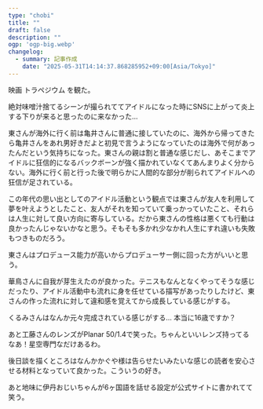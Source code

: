 ```yaml
---
type: "chobi"
title: ""
draft: false
description: ""
ogp: 'ogp-big.webp'
changelog:
  - summary: 記事作成
    date: "2025-05-31T14:14:37.868285952+09:00[Asia/Tokyo]"
---
```


映画 トラペジウム を観た。

絶対味噌汁捨てるシーンが撮られててアイドルになった時にSNSに上がって炎上する下りが来ると思ったのに来なかった...

東さんが海外に行く前は亀井さんに普通に接していたのに、海外から帰ってきたら亀井さんをあれ男好きだよと初見で言うようになっていたのは海外で何があったんだという気持ちになった。東さんの親は割と普通な感じだし、あそこまでアイドルに狂信的になるバックボーンが強く描かれていなくてあんまりよく分からない。海外に行く前と行った後で明らかに人間的な部分が削られてアイドルへの狂信が足されている。

この年代の思い出としてのアイドル活動という観点では東さんが友人を利用して夢を叶えようとしたこと、友人がそれを知っていて乗っかっていたこと、それらは人生に対して良い方向に寄与している。だから東さんの性格は悪くても行動は良かったんじゃないかなと思う。そもそも多かれ少なかれ人生にすれ違いも失敗もつきものだろう。

東さんはプロデュース能力が高いからプロデューサー側に回った方がいいと思う。

華鳥さんに自我が芽生えたのが良かった。テニスもなんとなくやってそうな感じだったり、アイドル活動中も流れに身を任せている描写があったりしたけど、東さんの作った流れに対して違和感を覚えてから成長している感じがする。

くるみさんはなんか元々完成されている感じがする... 本当に16歳ですか？

あと工藤さんのレンズがPlanar 50/1.4で笑った。ちゃんといいレンズ持ってるなあ！星空専門なだけあるわ。

後日談を描くところはなんかかぐや様は告らせたいみたいな感じの読者を安心させる材料となっていて良かった。こういうの好き。

あと地味に伊丹おじいちゃんが6ヶ国語を話せる設定が公式サイトに書かれてて笑う。
